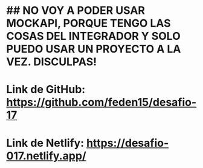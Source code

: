  # ## NO VOY A PODER USAR MOCKAPI, PORQUE TENGO LAS COSAS DEL INTEGRADOR Y SOLO PUEDO USAR UN PROYECTO A LA VEZ. DISCULPAS!

# Link de GitHub: https://github.com/feden15/desafio-17

# Link de Netlify: https://desafio-017.netlify.app/